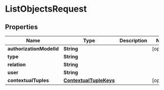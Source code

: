 

# ListObjectsRequest


## Properties

| Name | Type | Description | Notes |
|------------ | ------------- | ------------- | -------------|
|**authorizationModelId** | **String** |  |  [optional] |
|**type** | **String** |  |  |
|**relation** | **String** |  |  |
|**user** | **String** |  |  |
|**contextualTuples** | [**ContextualTupleKeys**](ContextualTupleKeys.md) |  |  [optional] |



